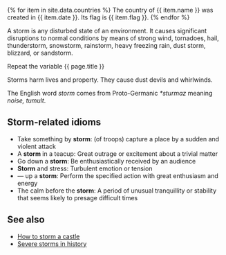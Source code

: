 {% for item in site.data.countries %}
The country of {{ item.name }} was created in {{ item.date }}. Its flag is {{ item.flag }}.
{% endfor %}

A storm is any disturbed state of an environment. It causes significant disruptions to normal conditions by means of strong wind, tornadoes, hail, thunderstorm, snowstorm, rainstorm, heavy freezing rain, dust storm, blizzard, or sandstorm.

Repeat the variable {{ page.title }}

Storms harm lives and property. They cause dust devils and whirlwinds.

The English word _storm_ comes from Proto-Germanic _*sturmaz_ meaning _noise, tumult_.

## Storm-related idioms

-  Take something by **storm**: (of troops) capture a place by a sudden and violent attack
-  A **storm** in a teacup: Great outrage or excitement about a trivial matter
-  Go down a **storm**: Be enthusiastically received by an audience
-  **Storm** and stress: Turbulent emotion or tension
-  — up a **storm**: Perform the specified action with great enthusiasm and energy
-  The calm before the **storm**: A period of unusual tranquillity or stability that seems likely to presage difficult times

## See also

-  [How to storm a castle](storm_task.md)
-  [Severe storms in history](storm_reference.md)
